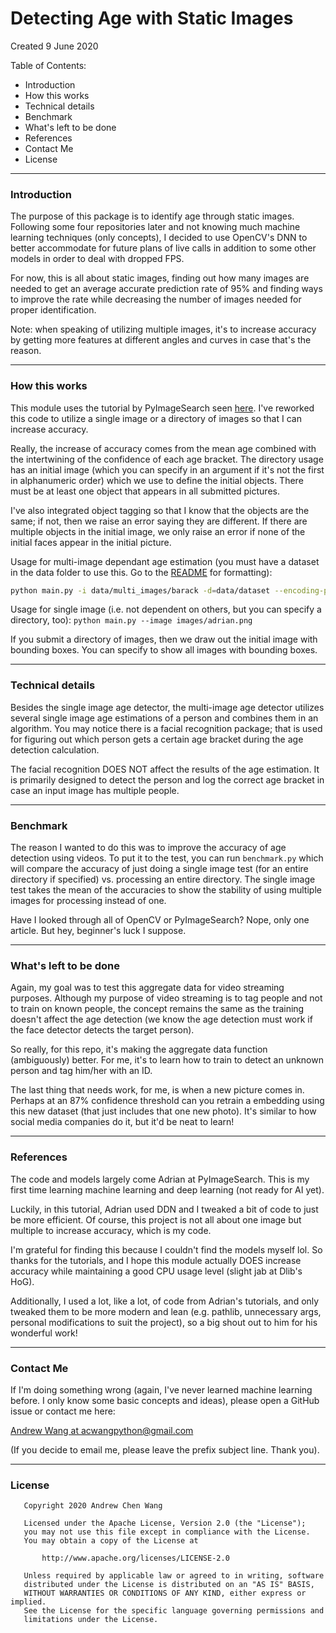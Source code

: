 # Detecting Age with Static Images

Created 9 June 2020

Table of Contents:
- Introduction
- How this works
- Technical details
- Benchmark
- What's left to be done
- References
- Contact Me
- License

---
### Introduction

The purpose of this package is to identify age through
static images. Following some four repositories later
and not knowing much machine learning techniques (only
concepts), I decided to use OpenCV's DNN to better
accommodate for future plans of live calls in addition
to some other models in order to deal with dropped FPS.

For now, this is all about static images, finding out
how many images are needed to get an average accurate
prediction rate of 95% and finding ways to improve
the rate while decreasing the number of images needed
for proper identification.

Note: when speaking of utilizing multiple images, it's
to increase accuracy by getting more features at different
angles and curves in case that's the reason.

---
### How this works

This module uses the tutorial by PyImageSearch seen 
[here](https://www.pyimagesearch.com/2020/04/13/opencv-age-detection-with-deep-learning/).
I've reworked this code to utilize a single image or a directory
of images so that I can increase accuracy.

Really, the increase of accuracy comes from the mean age combined
with the intertwining of the confidence of each age bracket. The
directory usage has an initial image (which you can specify in
an argument if it's not the first in alphanumeric order) which
we use to define the initial objects. There must be at least one
object that appears in all submitted pictures.

I've also integrated object tagging so that I know that the objects
are the same; if not, then we raise an error saying they are different.
If there are multiple objects in the initial image, we only raise an
error if none of the initial faces appear in the initial picture.

Usage for multi-image dependant age estimation (you must have a dataset
in the data folder to use this. Go to the
[README](https://github.com/Andrew-Chen-Wang/static-image-age-detection/blob/master/data/README.md)
for formatting):

```bash
python main.py -i data/multi_images/barack -d=data/dataset --encoding-path=data/encoding.pickle
```

Usage for single image (i.e. not dependent on others, but you can specify a
directory, too): `python main.py --image images/adrian.png`

If you submit a directory of images, then we draw out the initial image
with bounding boxes. You can specify to show all images with bounding
boxes.

---
### Technical details

Besides the single image age detector, the multi-image age detector
utilizes several single image age estimations of a person and combines
them in an algorithm. You may notice there is a facial recognition
package; that is used for figuring out which person gets a certain age
bracket during the age detection calculation.

The facial recognition DOES NOT affect the results of the age estimation.
It is primarily designed to detect the person and log the correct age
bracket in case an input image has multiple people.

---
### Benchmark

The reason I wanted to do this was to improve the accuracy of age detection
using videos. To put it to the test, you can run `benchmark.py` which
will compare the accuracy of just doing a single image test (for an
entire directory if specified) vs. processing an entire directory.
The single image test takes the mean of the accuracies to show
the stability of using multiple images for processing instead of one.

Have I looked through all of OpenCV or PyImageSearch? Nope, only one
article. But hey, beginner's luck I suppose.

---
### What's left to be done

Again, my goal was to test this aggregate data for video streaming
purposes. Although my purpose of video streaming is to tag people
and not to train on known people, the concept remains the same
as the training doesn't affect the age detection (we know the age
detection must work if the face detector detects the target person).

So really, for this repo, it's making the aggregate data function
(ambiguously) better. For me, it's to learn how to train to detect
an unknown person and tag him/her with an ID.

The last thing that needs work, for me, is when a new picture comes
in. Perhaps at an 87% confidence threshold can you retrain a embedding
using this new dataset (that just includes that one new photo). It's
similar to how social media companies do it, but it'd be neat to learn!

---
### References

The code and models largely come Adrian at PyImageSearch.
This is my first time learning machine learning and deep
learning (not ready for AI yet).

Luckily, in this tutorial, Adrian used DDN and I tweaked a
bit of code to just be more efficient. Of course, this project
is not all about one image but multiple to increase accuracy,
which is my code.

I'm grateful for finding this because I couldn't find the models
myself lol. So thanks for the tutorials, and I hope this
module actually DOES increase accuracy while maintaining
a good CPU usage level (slight jab at Dlib's HoG).

Additionally, I used a lot, like a lot, of code from
Adrian's tutorials, and only tweaked them to be more
modern and lean (e.g. pathlib, unnecessary args, personal
modifications to suit the project), so a big shout out
to him for his wonderful work!

---
### Contact Me

If I'm doing something wrong (again, I've never learned machine
learning before. I only know some basic concepts and ideas),
please open a GitHub issue or contact me here:

[Andrew Wang at acwangpython@gmail.com](mailto:acwangpython@gmail.com?subject=[GH%20DL%20Static%20Image])

(If you decide to email me, please leave the prefix subject line. Thank you).

---
### License
```
   Copyright 2020 Andrew Chen Wang

   Licensed under the Apache License, Version 2.0 (the "License");
   you may not use this file except in compliance with the License.
   You may obtain a copy of the License at

       http://www.apache.org/licenses/LICENSE-2.0

   Unless required by applicable law or agreed to in writing, software
   distributed under the License is distributed on an "AS IS" BASIS,
   WITHOUT WARRANTIES OR CONDITIONS OF ANY KIND, either express or implied.
   See the License for the specific language governing permissions and
   limitations under the License.
```
